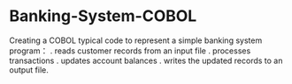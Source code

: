 # Banking-System-COBOL

Creating a COBOL typical code to represent a simple banking system program：
. reads customer records from an input file
. processes transactions
. updates account balances
. writes the updated records to an output file.

